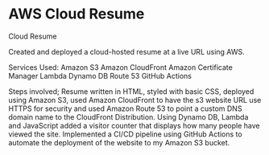 # AWS Cloud Resume
Cloud Resume 

Created and deployed a cloud-hosted resume at a live URL using AWS.

Services Used:
    Amazon S3
    Amazon CloudFront
    Amazon Certificate Manager
    Lambda
    Dynamo DB
    Route 53
    GitHub Actions

Steps involved; 
Resume written in HTML, styled with basic CSS, deployed using Amazon S3, used Amazon CloudFront to have the s3 website URL use HTTPS for security and used Amazon Route 53 to point a custom DNS domain name to the CloudFront Distribution. Using Dynamo DB, Lambda and JavaScript added a visitor counter that displays how many people have viewed the site. Implemented a CI/CD pipeline using GitHub Actions to automate the deployment of the website to my Amazon S3 bucket. 
